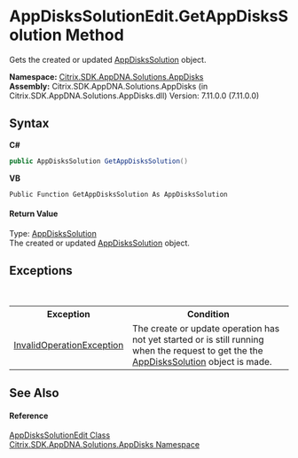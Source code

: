 # AppDisksSolutionEdit.GetAppDisksSolution Method 
 

Gets the created or updated <a href="c558efde-3ed2-f446-b9f0-43e9bdfd40c2">AppDisksSolution</a> object.

**Namespace:**&nbsp;<a href="3c384851-470e-e1e2-019f-9fa48f730a55">Citrix.SDK.AppDNA.Solutions.AppDisks</a><br />**Assembly:**&nbsp;Citrix.SDK.AppDNA.Solutions.AppDisks (in Citrix.SDK.AppDNA.Solutions.AppDisks.dll) Version: 7.11.0.0 (7.11.0.0)

## Syntax

**C#**
```csharp
public AppDisksSolution GetAppDisksSolution()
```

**VB**
```vbnet
Public Function GetAppDisksSolution As AppDisksSolution
```


#### Return Value
Type: <a href="c558efde-3ed2-f446-b9f0-43e9bdfd40c2">AppDisksSolution</a><br />The created or updated <a href="c558efde-3ed2-f446-b9f0-43e9bdfd40c2">AppDisksSolution</a> object.

## Exceptions
&nbsp;<table><tr><th>Exception</th><th>Condition</th></tr><tr><td><a href="http://msdn2.microsoft.com/en-us/library/2asft85a" target="_blank">InvalidOperationException</a></td><td>The create or update operation has not yet started or is still running when the request to get the the <a href="c558efde-3ed2-f446-b9f0-43e9bdfd40c2">AppDisksSolution</a> object is made.</td></tr></table>

## See Also


#### Reference
<a href="ddd97023-fe4b-1ce9-41fe-c2c5ec8f844b">AppDisksSolutionEdit Class</a><br /><a href="3c384851-470e-e1e2-019f-9fa48f730a55">Citrix.SDK.AppDNA.Solutions.AppDisks Namespace</a><br />